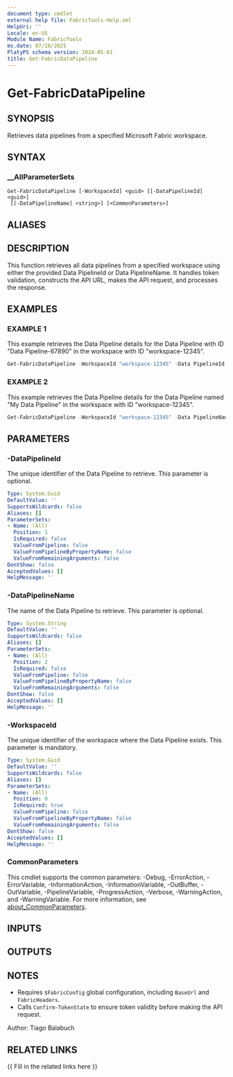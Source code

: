 ```yaml
---
document type: cmdlet
external help file: FabricTools-Help.xml
HelpUri: ''
Locale: en-US
Module Name: FabricTools
ms.date: 07/18/2025
PlatyPS schema version: 2024-05-01
title: Get-FabricDataPipeline
---
```


# Get-FabricDataPipeline

## SYNOPSIS

Retrieves data pipelines from a specified Microsoft Fabric workspace.

## SYNTAX

### __AllParameterSets

```
Get-FabricDataPipeline [-WorkspaceId] <guid> [[-DataPipelineId] <guid>]
 [[-DataPipelineName] <string>] [<CommonParameters>]
```

## ALIASES

## DESCRIPTION

This function retrieves all data pipelines from a specified workspace using either the provided Data PipelineId or Data PipelineName.
It handles token validation, constructs the API URL, makes the API request, and processes the response.

## EXAMPLES

### EXAMPLE 1

This example retrieves the Data Pipeline details for the Data Pipeline with ID "Data Pipeline-67890" in the workspace with ID "workspace-12345".

```powershell
Get-FabricDataPipeline -WorkspaceId "workspace-12345" -Data PipelineId "Data Pipeline-67890"
```

### EXAMPLE 2

This example retrieves the Data Pipeline details for the Data Pipeline named "My Data Pipeline" in the workspace with ID "workspace-12345".

```powershell
Get-FabricDataPipeline -WorkspaceId "workspace-12345" -Data PipelineName "My Data Pipeline"
```

## PARAMETERS

### -DataPipelineId

The unique identifier of the Data Pipeline to retrieve.
This parameter is optional.

```yaml
Type: System.Guid
DefaultValue: ''
SupportsWildcards: false
Aliases: []
ParameterSets:
- Name: (All)
  Position: 1
  IsRequired: false
  ValueFromPipeline: false
  ValueFromPipelineByPropertyName: false
  ValueFromRemainingArguments: false
DontShow: false
AcceptedValues: []
HelpMessage: ''
```

### -DataPipelineName

The name of the Data Pipeline to retrieve.
This parameter is optional.

```yaml
Type: System.String
DefaultValue: ''
SupportsWildcards: false
Aliases: []
ParameterSets:
- Name: (All)
  Position: 2
  IsRequired: false
  ValueFromPipeline: false
  ValueFromPipelineByPropertyName: false
  ValueFromRemainingArguments: false
DontShow: false
AcceptedValues: []
HelpMessage: ''
```

### -WorkspaceId

The unique identifier of the workspace where the Data Pipeline exists.
This parameter is mandatory.

```yaml
Type: System.Guid
DefaultValue: ''
SupportsWildcards: false
Aliases: []
ParameterSets:
- Name: (All)
  Position: 0
  IsRequired: true
  ValueFromPipeline: false
  ValueFromPipelineByPropertyName: false
  ValueFromRemainingArguments: false
DontShow: false
AcceptedValues: []
HelpMessage: ''
```

### CommonParameters

This cmdlet supports the common parameters: -Debug, -ErrorAction, -ErrorVariable,
-InformationAction, -InformationVariable, -OutBuffer, -OutVariable, -PipelineVariable,
-ProgressAction, -Verbose, -WarningAction, and -WarningVariable. For more information, see
[about_CommonParameters](https://go.microsoft.com/fwlink/?LinkID=113216).

## INPUTS

## OUTPUTS

## NOTES

- Requires `$FabricConfig` global configuration, including `BaseUrl` and `FabricHeaders`.
- Calls `Confirm-TokenState` to ensure token validity before making the API request.

Author: Tiago Balabuch

## RELATED LINKS

{{ Fill in the related links here }}

